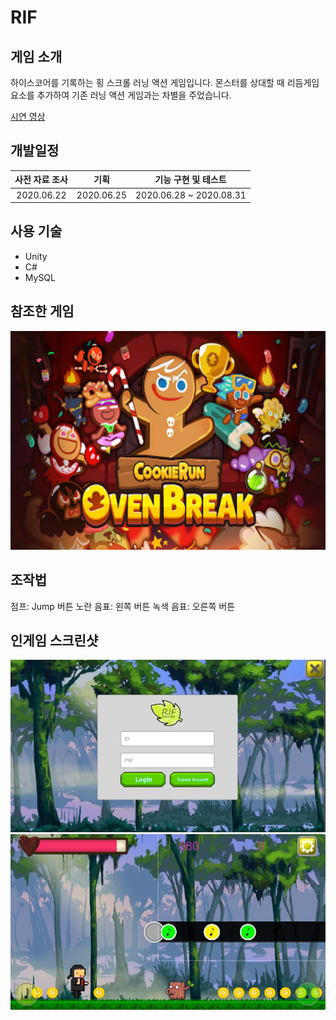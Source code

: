 RIF
=========
게임 소개
------
하이스코어를 기록하는 횡 스크롤 러닝 액션 게임입니다.
몬스터를 상대할 때 리듬게임 요소를 추가하여 기존 러닝 액션 게임과는 차별을 주었습니다.

[시연 영상](https://youtu.be/rMAKqZujxTw)

개발일정
-----------
|사전 자료 조사|기획|기능 구현 및 테스트|
|:----:|:----:|:----:|
|2020.06.22|2020.06.25|2020.06.28 ~ 2020.08.31|

사용 기술
------
* Unity
* C#
* MySQL

참조한 게임
------
<img src="./img/cookie.png" width="600" height="350">

조작법
-----------
점프: Jump 버튼
노란 음표: 왼쪽 버튼
녹색 음표: 오른쪽 버튼

인게임 스크린샷
-----------
![img2](./img/a2.png)
![img1](./img/a1.png)

